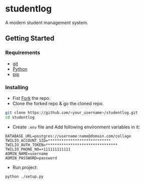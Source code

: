 # studentlog
A modern student management system.

## Getting Started

### Requirements
- [git](https://git-scm.com/)
- [Python](https://python.org)
- [pip](https://pip.pypa.io/en/stable/installation/)

### Installing
- Fist [Fork](https://github.com/AnzenKodo/studentlog/fork) the repo.
- Clone the forked repo & go the cloned repo.
```bash
git clone https://github.com/<your_username>/studentlog.git
cd studentlog
```
- Create `.env` file and Add following environment variables in it:
```env
DATABASE_URL=postgres://username:name@domain.com/collage
TWILIO_ACCOUNT_SID=****************************
TWILIO_AUTH_TOKEN=********************************
TWILIO_PHONE_NO=+111111111111
ADMIN_NAME=username
ADMIN_PASSWORD=password
```
- Run project:
```bash
python ./setup.py
```
